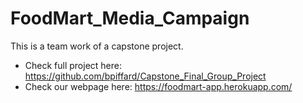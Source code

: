 # FoodMart_Media_Campaign

This is a team work of a capstone project.

- Check full project here: https://github.com/bpiffard/Capstone_Final_Group_Project
- Check our webpage here: https://foodmart-app.herokuapp.com/

